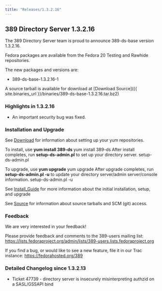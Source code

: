 ```yaml
---
title: "Releases/1.3.2.16"
---
```

389 Directory Server 1.3.2.16
-----------------------------

The 389 Directory Server team is proud to announce 389-ds-base version 1.3.2.16.

Fedora packages are available from the Fedora 20 Testing and Rawhide repositories.

The new packages and versions are:

-   389-ds-base-1.3.2.16-1

A source tarball is available for download at [Download Source]({{ site.binaries_url }}/binaries/389-ds-base-1.3.2.16.tar.bz2)

### Highlights in 1.3.2.16

-   An important security bug was fixed.

### Installation and Upgrade

See [Download](../download.html) for information about setting up your yum repositories.

To install, use **yum install 389-ds** yum install 389-ds After install completes, run **setup-ds-admin.pl** to set up your directory server. setup-ds-admin.pl

To upgrade, use **yum upgrade** yum upgrade After upgrade completes, run **setup-ds-admin.pl -u** to update your directory server/admin server/console information. setup-ds-admin.pl -u

See [Install\_Guide](../legacy/install-guide.html) for more information about the initial installation, setup, and upgrade

See [Source](../development/source.html) for information about source tarballs and SCM (git) access.

### Feedback

We are very interested in your feedback!

Please provide feedback and comments to the 389-users mailing list: <https://lists.fedoraproject.org/admin/lists/389-users.lists.fedoraproject.org>

If you find a bug, or would like to see a new feature, file it in our Trac instance: <https://fedorahosted.org/389>

### Detailed Changelog since 1.3.2.13

-   Ticket 47739 - directory server is insecurely misinterpreting authzid on a SASL/GSSAPI bind

